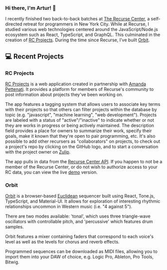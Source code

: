 ### Hi there, I'm Artur! 👋

I recently finished two back-to-back batches at [The Recurse Center](https://www.recurse.com/), a self-directed retreat for programmers in New York City. While at Recurse, I studied various web technologies centered around the JavaScript/Node.js ecosystem such as React, TypeScript, and GraphQL. This culminated in the creation of [RC Projects](https://github.com/ArtSze/rc-prjkt). During the time since Recurse, I've built [Orbit](https://github.com/ArtSze/orbit).

## :computer: Recent Projects 
### RC Projects
[RC Projects](https://github.com/ArtSze/rc-prjkt) is a web application created in partnership with [Amanda Pettenati](https://github.com/apettenati). It provides a platform for members of Recurse's community to post information about projects they've been working on. 

The app features a tagging system that allows users to associate key terms with their projects so that others can filter projects within the database by topic (e.g. "javascript", "machine learning", "web development"). Projects are labeled with a status of "active"/"inactive" to indicate whether or not they are works in progress or being actively maintained. The description field provides a place for owners to summarize their work,  specify their goals, make it known that they're open to pair programming, etc. It's also possible to add other recursers as "collaborators" on projects, to check out a project's repo by clicking on the GitHub logo, and to start a conversation with the project owner on [Zulip](https://zulip.com/). 

The app pulls in data from the [Recurse Center API](https://github.com/recursecenter/wiki/wiki/Recurse-Center-API). If you happen to not be a member of the Recurse Center, or do not wish to authorize access to your RC data, you can view the live [demo](https://projects-demo.recurse.com/) version.  

### Orbit
[Orbit](https://github.com/ArtSze/orbit) is a browser-based [Euclidean](https://en.wikipedia.org/wiki/Euclidean_rhythm) sequencer built using React, Tone.js, TypeScript, and Material-UI. It allows for exploration of interesting rhythmic relationships uncommon in Western music (i.e. "4 against 5"). 


There are two modes available: 'tonal', which uses three triangle-wave oscillators with controllable pitch, and 'percussive' which features drum samples.

Orbit features a mixer containing faders that correspond to each voice's level as well as the levels for chorus and reverb effects.

Programmed sequences can be downloaded as MIDI files, allowing you to import them into your DAW of choice, e.g. Logic Pro, Ableton, Pro Tools, Bitwig.
